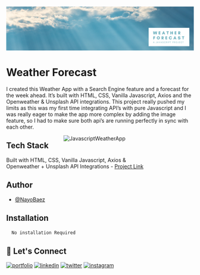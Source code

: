 [![MasterHead](https://raw.githubusercontent.com/NayoBaez/My-Weather-App/main/GITHUB%20README%20BANNER%20-%20WEATHER-JS.png)](https://nayobaez.com)

# Weather Forecast

I created this Weather App with a Search Engine feature and a forecast for the week ahead. It’s built with HTML, CSS, Vanilla Javascript, Axios and the Openweather & Unsplash API integrations. This project really pushed my limits as this was my first time integrating API’s with pure Javascript and I was really eager to make the app more complex by adding the image feature, so I had to make sure both api’s are running perfectly in sync with each other. 

<img align="right" alt="JavascriptWeatherApp" width="350" src="http://nayobaez.com/images/Javascript-weather.png"></img>



## Tech Stack

Built with HTML, CSS, Vanilla Javascript, Axios & <br>
Openweather + Unsplash API Integrations - [Project Link](https://beautiful-buttercream-0cb2d5.netlify.app/)


## Author

- [@NayoBaez](https://www.github.com/nayobaez)


## Installation


```bash
  No installation Required
```
    
## 🔗 Let's Connect
[![portfolio](https://img.shields.io/badge/my_portfolio-000?style=for-the-badge&logo=ko-fi&logoColor=white)](https://nayobaez.com/)
[![linkedin](https://img.shields.io/badge/linkedin-0A66C2?style=for-the-badge&logo=linkedin&logoColor=white)](https://www.linkedin.com/nayobaezfeliz)
[![twitter](https://img.shields.io/badge/twitter-1DA1F2?style=for-the-badge&logo=twitter&logoColor=white)](https://twitter.com/nayobaez)
[![instagram](https://img.shields.io/badge/instagram-DE3C7C?style=for-the-badge&logo=instagram&logoColor=white)](https://instagram.com/nayobaez)

